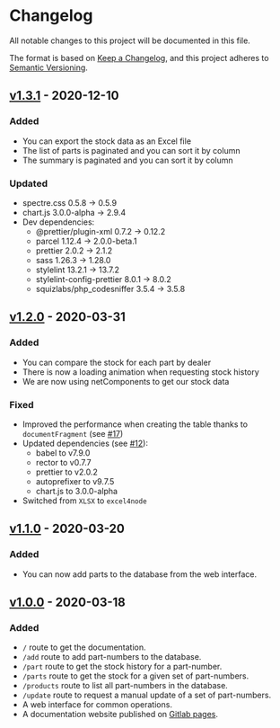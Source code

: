 # Changelog

All notable changes to this project will be documented in this file.

The format is based on [Keep a Changelog](https://keepachangelog.com/en/1.0.0/),
and this project adheres to [Semantic Versioning](https://semver.org/spec/v2.0.0.html).

## [v1.3.1] - 2020-12-10

### Added

- You can export the stock data as an Excel file
- The list of parts is paginated and you can sort it by column
- The summary is paginated and you can sort it by column

### Updated

- spectre.css 0.5.8 -> 0.5.9
- chart.js 3.0.0-alpha -> 2.9.4
- Dev dependencies:
  - @prettier/plugin-xml 0.7.2 -> 0.12.2
  - parcel 1.12.4 -> 2.0.0-beta.1
  - prettier 2.0.2 -> 2.1.2
  - sass 1.26.3 -> 1.28.0
  - stylelint 13.2.1 -> 13.7.2
  - stylelint-config-prettier 8.0.1 -> 8.0.2
  - squizlabs/php_codesniffer 3.5.4 -> 3.5.8

## [v1.2.0] - 2020-03-31

### Added

- You can compare the stock for each part by dealer
- There is now a loading animation when requesting stock history
- We are now using netComponents to get our stock data

### Fixed

- Improved the performance when creating the table thanks to `documentFragment` (see [#17](https://gitlab.com/gaspacchio/back-to-the-future/-/issues/17))
- Updated dependencies (see [#12](https://gitlab.com/gaspacchio/back-to-the-future/-/issues/12)):
  - babel to v7.9.0
  - rector to v0.7.7
  - prettier to v2.0.2
  - autoprefixer to v9.7.5
  - chart.js to 3.0.0-alpha
- Switched from `XLSX` to `excel4node`

## [v1.1.0] - 2020-03-20

### Added

- You can now add parts to the database from the web interface.

## [v1.0.0] - 2020-03-18

### Added

- `/` route to get the documentation.
- `/add` route to add part-numbers to the database.
- `/part` route to get the stock history for a part-number.
- `/parts` route to get the stock for a given set of part-numbers.
- `/products` route to list all part-numbers in the database.
- `/update` route to request a manual update of a set of part-numbers.
- A web interface for common operations.
- A documentation website published on [Gitlab pages](https://gaspacchio.gitlab.io/back-to-the-future/#/).

[v1.3.1]: https://gitlab.com/gaspacchio/back-to-the-future/-/tags/v1.3.1
[v1.2.0]: https://gitlab.com/gaspacchio/back-to-the-future/-/tags/v1.2.0
[v1.1.0]: https://gitlab.com/gaspacchio/back-to-the-future/-/tags/v1.1.0
[v1.0.0]: https://gitlab.com/gaspacchio/back-to-the-future/-/tags/v1.0.0
